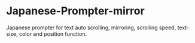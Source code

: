 # Japanese-Prompter-mirror
Japanese prompter for text auto scrolling, mirroring, scrolling speed, text-size, color and position function.
